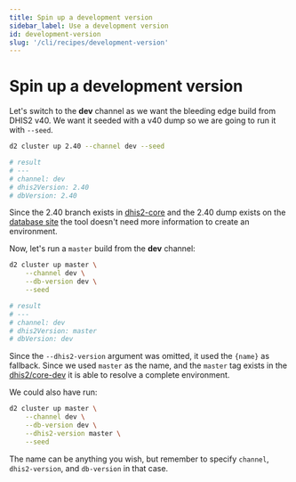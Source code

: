 ```yaml
---
title: Spin up a development version
sidebar_label: Use a development version
id: development-version
slug: '/cli/recipes/development-version'
---
```


# Spin up a development version

Let's switch to the **dev** channel as we want the bleeding edge build from DHIS2 v40. We want it seeded with a v40 dump so we are going to run it with `--seed`.

```bash
d2 cluster up 2.40 --channel dev --seed

# result
# ---
# channel: dev
# dhis2Version: 2.40
# dbVersion: 2.40
```

Since the 2.40 branch exists in [dhis2-core](https://github.com/dhis2/dhis2-core/tree/2.32) and the 2.40 dump exists on the [database site](https://databases.dhis2.org/) the tool doesn't need more information to create an environment.

Now, let's run a `master` build from the **dev** channel:

```bash
d2 cluster up master \
    --channel dev \
    --db-version dev \
    --seed

# result
# ---
# channel: dev
# dhis2Version: master
# dbVersion: dev
```

Since the `--dhis2-version` argument was omitted, it used the `{name}` as fallback. Since we used `master` as the name, and the `master` tag exists in the [dhis2/core-dev](https://cloud.docker.com/u/dhis2/repository/docker/dhis2/core-dev/tags) it is able to resolve a complete environment.

We could also have run:

```bash
d2 cluster up master \
    --channel dev \
    --db-version dev \
    --dhis2-version master \
    --seed
```

The name can be anything you wish, but remember to specify `channel`, `dhis2-version`, and `db-version` in that case.
